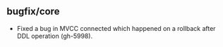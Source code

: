 ## bugfix/core

* Fixed a bug in MVCC connected which happened on a rollback after
  DDL operation (gh-5998).
